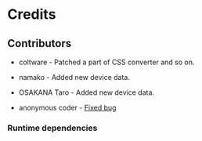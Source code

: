 Credits
=======

## Contributors

*   coltware     - Patched a part of CSS converter and so on.

*   namako       - Added new device data.

*   OSAKANA Taro - Added new device data.

*   anonymous coder - [Fixed bug](http://sourceforge.jp/forum/forum.php?thread_id=21197&forum_id=6550)

### Runtime dependencies


